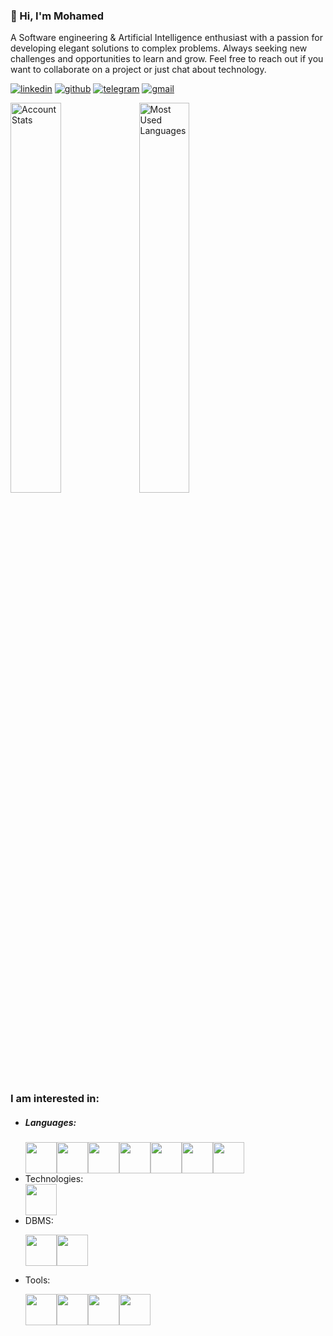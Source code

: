 <h3>👋 Hi, I'm Mohamed</h3>

<p>A Software engineering & Artificial Intelligence enthusiast with a passion for developing elegant solutions to complex problems. Always seeking new challenges and opportunities to learn and grow. Feel free to reach out if you want to collaborate on a project or just chat about technology.</p>

<p>
  <a href="https://www.linkedin.com/in/elazzaoui/" rel="nofollow noreferrer"><img src="https://img.shields.io/badge/LinkedIn-0077B5?style=for-the-badge&logo=linkedin&logoColor=white" alt="linkedin"></a>
  <a href="https://github.com/p1x33l" rel="nofollow noreferrer"><img src="https://img.shields.io/badge/GitHub-100000?style=for-the-badge&logo=github&logoColor=white" alt="github"></a>
    <a href="https://t.me/p1x33l" rel="nofollow noreferrer"><img src="https://img.shields.io/badge/Telegram-2CA5E0?style=for-the-badge&logo=telegram&logoColor=white" alt="telegram"></a>
     <a href="mailto:medou.elazzaoui@gmail.com" rel="nofollow noreferrer"><img src="https://img.shields.io/badge/Gmail-D14836?style=for-the-badge&logo=gmail&logoColor=white" alt="gmail"></a>
</p>
<img src="https://github-readme-stats.vercel.app/api?username=p1x33l&show_icons=true&theme=dark" alt="Account Stats" width="40%"> <img src="https://github-readme-stats.vercel.app/api/top-langs?username=p1x33l&theme=dark" alt="Most Used Languages" width="40%">

<h3>I am interested in:</h3>
<ul><h5><li>Languages:</li></h5>
<img height=50 src="https://cdn.jsdelivr.net/gh/devicons/devicon/icons/python/python-original.svg"/><img height=50 src="https://cdn.jsdelivr.net/gh/devicons/devicon/icons/java/java-original.svg"/><img height=50 src="https://cdn.jsdelivr.net/gh/devicons/devicon/icons/html5/html5-original.svg" /><img height=50 src="https://cdn.jsdelivr.net/gh/devicons/devicon/icons/css3/css3-original.svg" /><img height=50 src="https://cdn.jsdelivr.net/gh/devicons/devicon/icons/javascript/javascript-original.svg" /><img src="https://cdn.jsdelivr.net/gh/devicons/devicon/icons/c/c-original.svg" height=50><img src="https://cdn.jsdelivr.net/gh/devicons/devicon/icons/php/php-original.svg" height=50/>

<li>Technologies:</li>

<img src="https://cdn.jsdelivr.net/gh/devicons/devicon/icons/react/react-original-wordmark.svg" height=50/>

<li>DBMS:</li>

<img src="https://cdn.jsdelivr.net/gh/devicons/devicon/icons/mysql/mysql-original.svg" height=50/><img src="https://cdn.jsdelivr.net/gh/devicons/devicon/icons/oracle/oracle-original.svg" height=50/>



<li>Tools:</li>

<img src="https://cdn.jsdelivr.net/gh/devicons/devicon/icons/vscode/vscode-original.svg" height=50/><img src="https://cdn.jsdelivr.net/gh/devicons/devicon/icons/photoshop/photoshop-plain.svg" height=50 /><img src="https://cdn.jsdelivr.net/gh/devicons/devicon/icons/illustrator/illustrator-plain.svg" height=50/><img src="https://cdn.jsdelivr.net/gh/devicons/devicon/icons/jupyter/jupyter-original-wordmark.svg" height=50/>

</ul>




